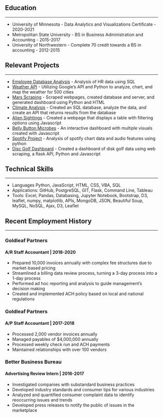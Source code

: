 
## Education
----
+ University of Minnesota - Data Analytics and Visualizations Certificate - 2020-2021
+ Metropolitan State University - BS in Business Administration and Accounting - 2015-2017
+ University of Northwestern - Complete 70 credit towards a BS in accounting - 2012-2015


## Relevant Projects
----
- [Employee Database Analysis](https://github.com/travisb98/EmployeeDatabase) - Analysis of HR data using SQL
- [Weather API](https://github.com/travisb98/Weather_API) - Utilizing Google’s API and Python to analyze, chart, and map the weather for 500 cities 
- [Mars Scraping](https://github.com/travisb98/Mars_Scraping) - Scraped webpages, created database and server, and generated dashboard using Python and HTML
- [Climate Analysis](https://github.com/travisb98/Climate_Analysis) - Created an SQL database, analyze the data, and create an API that returns results from the database
- [Alien Sightings](https://github.com/travisb98/Javascript_Alien) - Created a webpage that displays a table with filtering options using Javascript
- [Belly Button Microbes](https://github.com/travisb98/BellyButton) - An interactive dashboard with multiple visuals created with Javascript
- [Spotify Project](https://github.com/travisb98/SpotifySongAnalysisProject) - Analysis of spotify chart data and audio features using python
- [Disc Golf Dashboard](https://github.com/travisb98/Disc_Golf_Dashboard) - Created a dashboard of disk golf data using web scraping, a flask API, Python and Javascript

## Technical Skills
----
- Languages Python, JavaScript, HTML, CSS, VBA, SQL
- Applications: GitHub, PostgreSQL, GIT, Flask, Command Line, Tableau
- Tools: Excel, Pandas, Databasing, Jupyter Notebook, Bootstrap, D3, leaflet, numpy, matplotlib, APIs, MongoDB, JSON, Beautiful Soup, MySQL, NoSQL, Ajax, D3, Leaflet

## Recent Employment History
----
### Goldleaf Partners
#### A/R Staff Accountant | 2018-2020
- Prepared 10,000 invoices annually with complex fee structures due to market-based pricing
- Streamlined a billing data review process, turning a 3-day process into a 1-day process
- Performed ad hoc reporting and analysis to guide management’s decision making
- Created and implemented ACH policy based on local and national regulations

### Goldleaf Partners
#### A/P Staff Accountant | 2017-2018
- Processed 2,000 vendor invoices annually
- Managed payables of $4,000,000 annually
- Processed weekly check run and ACH payments
- Maintained relationships with over 100 vendors

### Better Business Bureau
#### Advertising Review Intern | 2016-2017
- Investigated companies with substandard business practices
- Developed industry standards and consumer tips for various industries
- Analyzed and quantified consumer complaint data to identify reoccurring issues and trends
- Developed press releases to notify the public of issues in the marketplace




